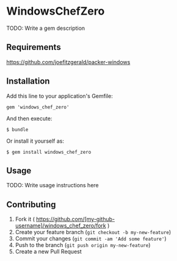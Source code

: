 # WindowsChefZero

TODO: Write a gem description

## Requirements

https://github.com/joefitzgerald/packer-windows

## Installation

Add this line to your application's Gemfile:

    gem 'windows_chef_zero'

And then execute:

    $ bundle

Or install it yourself as:

    $ gem install windows_chef_zero

## Usage

TODO: Write usage instructions here

## Contributing

1. Fork it ( https://github.com/[my-github-username]/windows_chef_zero/fork )
2. Create your feature branch (`git checkout -b my-new-feature`)
3. Commit your changes (`git commit -am 'Add some feature'`)
4. Push to the branch (`git push origin my-new-feature`)
5. Create a new Pull Request
